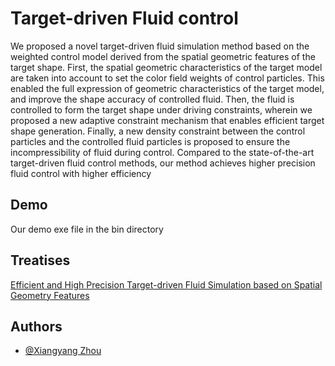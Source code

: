 
# Target-driven Fluid control

We proposed a novel target-driven fluid simulation method based on the weighted
control model derived from the spatial geometric features of the target shape. First,
the spatial geometric characteristics of the target model are taken into account to
set the color field weights of control particles. This enabled the full expression of
geometric characteristics of the target model, and improve the shape accuracy of
controlled fluid. Then, the fluid is controlled to form the target shape under driving
constraints, wherein we proposed a new adaptive constraint mechanism that enables
efficient target shape generation. Finally, a new density constraint between the control
particles and the controlled fluid particles is proposed to ensure the incompressibility
of fluid during control. Compared to the state-of-the-art target-driven fluid control
methods, our method achieves higher precision fluid control with higher efficiency


## Demo

Our demo exe file in the bin directory


## Treatises

[Efficient and High Precision Target-driven Fluid Simulation based
on Spatial Geometry Features](https://linktodocumentation)


## Authors

- [@Xiangyang Zhou](https://github.com/chen12138-123)

